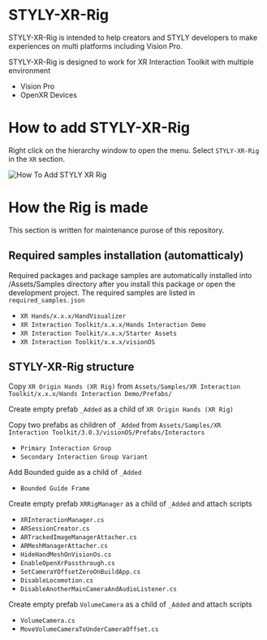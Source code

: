 # STYLY-XR-Rig

STYLY-XR-Rig is intended to help creators and STYLY developers to make experiences on multi platforms including Vision Pro.   

STYLY-XR-Rig is designed to work for XR Interaction Toolkit with multiple environment
- Vision Pro
- OpenXR Devices

# How to add STYLY-XR-Rig

Right click on the hierarchy window to open the menu. Select `STYLY-XR-Rig` in the `XR` section.  
  
![How To Add STYLY XR Rig](https://github.com/styly-dev/STYLY-XR-Rig/assets/387880/e84dde8e-8000-48ec-b5bf-4492d9e6db97)


# How the Rig is made
This section is written for maintenance purose of this repository.

## Required samples installation (automatticaly)
Required packages and package samples are automatically installed into /Assets/Samples directory after you install this package or open the development project.
The required samples are listed in `required_samples.json`

- `XR Hands/x.x.x/HandVisualizer`
- `XR Interaction Toolkit/x.x.x/Hands Interaction Demo`
- `XR Interaction Toolkit/x.x.x/Starter Assets`
- `XR Interaction Toolkit/x.x.x/visionOS`

## STYLY-XR-Rig structure
Copy `XR Origin Hands (XR Rig)` from `Assets/Samples/XR Interaction Toolkit/x.x.x/Hands Interaction Demo/Prefabs/`

Create empty prefab `_Added` as a child of `XR Origin Hands (XR Rig)`  

Copy two prefabs as children of `_Added` from `Assets/Samples/XR Interaction Toolkit/3.0.3/visionOS/Prefabs/Interactors`
- `Primary Interaction Group`
- `Secondary Interaction Group Variant`

Add Bounded guide as a child of `_Added`
- `Bounded Guide Frame`

Create empty prefab `XRRigManager` as a child of `_Added` and attach scripts
- `XRInteractionManager.cs`
- `ARSessionCreator.cs`
- `ARTrackedImageManagerAttacher.cs`
- `ARMeshManagerAttacher.cs`
- `HideHandMeshOnVisionOs.cs`
- `EnableOpenXrPassthrough.cs`
- `SetCameraYOffsetZeroOnBuildApp.cs`
- `DisableLocomotion.cs`
- `DisableAnotherMainCameraAndAudioListener.cs`

Create empty prefab `VolumeCamera` as a child of `_Added` and attach scripts
- `VolumeCamera.cs`
- `MoveVolumeCameraToUnderCameraOffset.cs`



